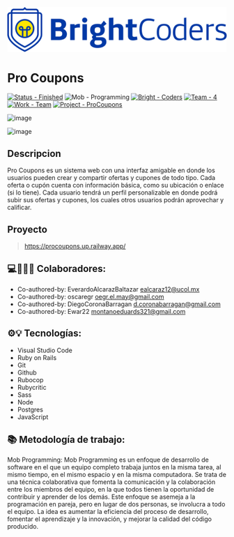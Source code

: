 ![BrightCoders Logo](img/logo.png)

# Pro Coupons

[![Status - Finished](https://img.shields.io/badge/Status-Finished-2ea44f?style=for-the-badge)](https://) ![Mob - Programming](https://img.shields.io/badge/Mob-Programming-blue?style=for-the-badge) [![Bright - Coders](https://img.shields.io/badge/Bright-Coders-blue?style=for-the-badge)](https://) [![Team - 4](https://img.shields.io/badge/Team-4-ff69b4?style=for-the-badge)](https://) [![Work - Team](https://img.shields.io/badge/Work-Team-important?style=for-the-badge)](https://) [![Project - ProCoupons](https://img.shields.io/badge/Project-ProCoupons-9cf?style=for-the-badge)](https://)


![image](https://user-images.githubusercontent.com/116856441/232938778-e256d398-ebea-47ab-8087-e3d3fc63b016.png)

![image](https://user-images.githubusercontent.com/116856441/232938723-654ddd0f-766f-4a6c-8927-b69bf9921253.png)



## Descripcion
Pro Coupons es un sistema web con una interfaz amigable en donde los usuarios pueden crear y compartir ofertas y cupones de todo tipo. Cada oferta o cupón cuenta con información básica, como su ubicación o enlace (si lo tiene). Cada usuario tendrá un perfil personalizable en donde podrá subir sus ofertas y cupones, los cuales otros usuarios podrán aprovechar y calificar.

## Proyecto
> https://procoupons.up.railway.app/

## 💻🤝🏴‍☠️ Colaboradores:
- Co-authored-by: EverardoAlcarazBaltazar <ealcaraz12@ucol.mx>
- Co-authored-by: oscaregr <oegr.el.may@gmail.com>
- Co-authored-by: DiegoCoronaBarragan <d.coronabarragan@gmail.com>
- Co-authored-by: Ewar22 <montanoeduards321@gmail.com>


## ⚙💡 Tecnologías:
- Visual Studio Code
- Ruby on Rails
- Git
- Github
- Rubocop
- Rubycritic
- Sass
- Node
- Postgres
- JavaScript

## 📚 Metodología de trabajo:
Mob Programming:
Mob Programming es un enfoque de desarrollo de software en el que un equipo completo trabaja juntos en la misma tarea, al mismo tiempo, en el mismo espacio y en la misma computadora. Se trata de una técnica colaborativa que fomenta la comunicación y la colaboración entre los miembros del equipo, en la que todos tienen la oportunidad de contribuir y aprender de los demás. Este enfoque se asemeja a la programación en pareja, pero en lugar de dos personas, se involucra a todo el equipo. La idea es aumentar la eficiencia del proceso de desarrollo, fomentar el aprendizaje y la innovación, y mejorar la calidad del código producido.
